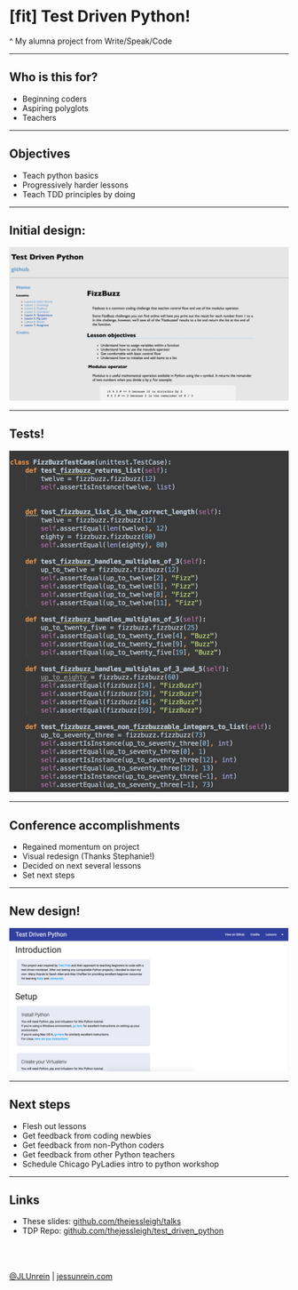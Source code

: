 # [fit] Test Driven Python!

^ My alumna project from Write/Speak/Code

---

## Who is this for?
- Beginning coders
- Aspiring polyglots
- Teachers

---

## Objectives
- Teach python basics
- Progressively harder lessons
- Teach TDD principles by doing

---
## Initial design:
 
![inline](assets/TDP1.png)

---

## Tests!

![inline](assets/tdp_tests.png)

---

## Conference accomplishments

- Regained momentum on project
- Visual redesign (Thanks Stephanie!)
- Decided on next several lessons
- Set next steps

---

## New design!

![inline](assets/tdp_redesign.png)

---

## Next steps

- Flesh out lessons
- Get feedback from coding newbies
- Get feedback from non-Python coders
- Get feedback from other Python teachers
- Schedule Chicago PyLadies intro to python workshop

---

## Links

- These slides: [github.com/thejessleigh/talks](https://github.com/thejessleigh/talks/tree/master/python_talks/tdp)
- TDP Repo: [github.com/thejessleigh/test\_driven\_python](https://github.com/thejessleigh/test_driven_python)

<br><br><br>
[@JLUnrein](https://twitter.com/JLUnrein) | [jessunrein.com](http://jessunrein.com)
